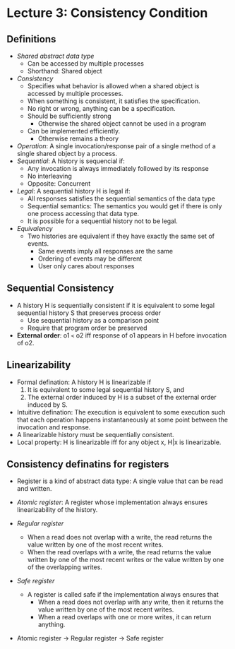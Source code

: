 # Lecture 3: Consistency Condition

## Definitions

- *Shared abstract data type*
  - Can be accessed by multiple processes
  - Shorthand: Shared object
- *Consistency*
  - Specifies what behavior is allowed when a shared object is accessed by multiple processes.
  - When something is consistent, it satisfies the specification.
  - No right or wrong, anything can be a specification.
  - Should be sufficiently strong
    - Otherwise the shared object cannot be used in a program
  - Can be implemented efficiently.
    - Otherwise remains a theory
- *Operation*: A single invocation/response pair of a single method of a single shared object by a process.
- *Sequential*: A history is sequencial if:
  - Any invocation is always immediately followed by its response
  - No interleaving
  - Opposite: Concurrent
- *Legal*: A sequential history H is legal if:
  - All responses satisfies the sequential semantics of the data type
  - Sequential semantics: The semantics you would get if there is only one process accessing that data type.
  - It is possible for a sequential history not to be legal.
- *Equivalency*
  - Two histories are equivalent if they have exactly the same set of events.
    - Same events imply all responses are the same
    - Ordering of events may be different
    - User only cares about responses

## Sequential Consistency

- A history H is sequentially consistent if it is equivalent to some legal sequential history S that preserves process order
  - Use sequential history as a comparison point
  - Require that program order be preserved
- __External order__: o1 `<` o2 iff response of o1 appears in H before invocation of o2.

## Linearizability

- Formal defination: A history H is linearizable if
  1. It is equivalent to some legal sequential history S, and
  2. The external order induced by H is a subset of the external order induced by S.
- Intuitive defination: The execution is equivalent to some execution such that each operation happens instantaneously at some point between the invocation and response.
- A linearizable history must be sequentially consistent.
- Local property: H is linearizable iff for any object x, H|x is linearizable.

## Consistency definatins for registers

- Register is a kind of abstract data type: A single value that can be read and written.
- *Atomic register*: A register whose implementation always ensures linearizability of the history.
- *Regular register*
  - When a read does not overlap with a write, the read returns the value written by one of the most recent writes.
  - When the read overlaps with a write, the read returns the value written by one of the most recent writes or the value written by one of the overlapping writes.
- *Safe register*
  - A register is called safe if the implementation always ensures that 
    - When a read does not overlap with any write, then it returns the value written by one of the most recent writes.
    - When a read overlaps with one or more writes, it can return anything.

- Atomic register -> Regular register -> Safe register
